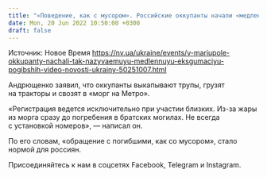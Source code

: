 ```yaml
---
title: "«Поведение, как с мусором». Российские оккупанты начали «медленную эксгумацию» тел погибших жителей Мариуполя — советник мэра"
date: Mon, 20 Jun 2022 10:50:00 +0300
draft: false
---
```

Источник: Новое Время https://nv.ua/ukraine/events/v-mariupole-okkupanty-nachali-tak-nazyvaemuyu-medlennuyu-eksgumaciyu-pogibshih-video-novosti-ukrainy-50251007.html


Андрющенко заявил, что оккупанты выкапывают трупы, грузят на тракторы и свозят в «морг на Метро».

 «Регистрация ведется исключительно при участии близких. Из-за жары из морга сразу до погребения в братских могилах. Не всегда с установкой номеров», — написал он.

По его словам, «обращение с погибшими, как со мусором», стало нормой для россиян.

Присоединяйтесь к нам в соцсетях Facebook, Telegram и Instagram.
